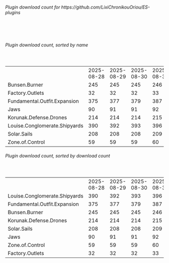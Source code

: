 <h6>Plugin download count for https://github.com/LixiChronikouOriou/ES-plugins</h6><br>
<br>
<h6>Plugin download count, sorted by name</h6><sub><sup><br>
<table>
	<tr>
		<td></td>
		<td>2025-08-28</td>
		<td>2025-08-29</td>
		<td>2025-08-30</td>
		<td>2025-08-31</td>
		<td>2025-09-01</td>
		<td>2025-09-02</td>
		<td>2025-09-03</td>
		<td>today +</td>
	</tr>
	<tr>
		<td>Bunsen.Burner</td>
		<td>245</td>
		<td>245</td>
		<td>245</td>
		<td>246</td>
		<td>250</td>
		<td>252</td>
		<td>252</td>
		<td></td>
	</tr>
	<tr>
		<td>Factory.Outlets</td>
		<td>32</td>
		<td>32</td>
		<td>32</td>
		<td>33</td>
		<td>35</td>
		<td>35</td>
		<td>35</td>
		<td></td>
	</tr>
	<tr>
		<td>Fundamental.Outfit.Expansion</td>
		<td>375</td>
		<td>377</td>
		<td>379</td>
		<td>387</td>
		<td>399</td>
		<td>402</td>
		<td>402</td>
		<td></td>
	</tr>
	<tr>
		<td>Jaws</td>
		<td>90</td>
		<td>91</td>
		<td>91</td>
		<td>92</td>
		<td>96</td>
		<td>98</td>
		<td>98</td>
		<td></td>
	</tr>
	<tr>
		<td>Korunak.Defense.Drones</td>
		<td>214</td>
		<td>214</td>
		<td>214</td>
		<td>215</td>
		<td>219</td>
		<td>221</td>
		<td>221</td>
		<td></td>
	</tr>
	<tr>
		<td>Louise.Conglomerate.Shipyards</td>
		<td>390</td>
		<td>392</td>
		<td>393</td>
		<td>396</td>
		<td>401</td>
		<td>403</td>
		<td>403</td>
		<td></td>
	</tr>
	<tr>
		<td>Solar.Sails</td>
		<td>208</td>
		<td>208</td>
		<td>208</td>
		<td>209</td>
		<td>213</td>
		<td>213</td>
		<td>213</td>
		<td></td>
	</tr>
	<tr>
		<td>Zone.of.Control</td>
		<td>59</td>
		<td>59</td>
		<td>59</td>
		<td>60</td>
		<td>65</td>
		<td>65</td>
		<td>65</td>
		<td></td>
	</tr>
</table>
</sub></sup>
<h6>Plugin download count, sorted by download count</h6><sub><sup><br>
<table>
	<tr>
		<td></td>
		<td>2025-08-28</td>
		<td>2025-08-29</td>
		<td>2025-08-30</td>
		<td>2025-08-31</td>
		<td>2025-09-01</td>
		<td>2025-09-02</td>
		<td>2025-09-03</td>
		<td>today +</td>
	</tr>
	<tr>
		<td>Louise.Conglomerate.Shipyards</td>
		<td>390</td>
		<td>392</td>
		<td>393</td>
		<td>396</td>
		<td>401</td>
		<td>403</td>
		<td>403</td>
		<td></td>
	</tr>
	<tr>
		<td>Fundamental.Outfit.Expansion</td>
		<td>375</td>
		<td>377</td>
		<td>379</td>
		<td>387</td>
		<td>399</td>
		<td>402</td>
		<td>402</td>
		<td></td>
	</tr>
	<tr>
		<td>Bunsen.Burner</td>
		<td>245</td>
		<td>245</td>
		<td>245</td>
		<td>246</td>
		<td>250</td>
		<td>252</td>
		<td>252</td>
		<td></td>
	</tr>
	<tr>
		<td>Korunak.Defense.Drones</td>
		<td>214</td>
		<td>214</td>
		<td>214</td>
		<td>215</td>
		<td>219</td>
		<td>221</td>
		<td>221</td>
		<td></td>
	</tr>
	<tr>
		<td>Solar.Sails</td>
		<td>208</td>
		<td>208</td>
		<td>208</td>
		<td>209</td>
		<td>213</td>
		<td>213</td>
		<td>213</td>
		<td></td>
	</tr>
	<tr>
		<td>Jaws</td>
		<td>90</td>
		<td>91</td>
		<td>91</td>
		<td>92</td>
		<td>96</td>
		<td>98</td>
		<td>98</td>
		<td></td>
	</tr>
	<tr>
		<td>Zone.of.Control</td>
		<td>59</td>
		<td>59</td>
		<td>59</td>
		<td>60</td>
		<td>65</td>
		<td>65</td>
		<td>65</td>
		<td></td>
	</tr>
	<tr>
		<td>Factory.Outlets</td>
		<td>32</td>
		<td>32</td>
		<td>32</td>
		<td>33</td>
		<td>35</td>
		<td>35</td>
		<td>35</td>
		<td></td>
	</tr>
</table>
</sub></sup>
